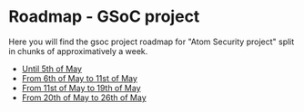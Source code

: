# Roadmap - GSoC project

Here you will find the gsoc project roadmap for "Atom Security project" split in chunks of approximatively a week.

 - [Until 5th of May](https://github.com/pandrei/Github/blob/master/log_zero_5may.md)
 - [From 6th of May to 11st of May](https://github.com/pandrei/Github/blob/master/log_6may_11may.md)
 - [From 11st of May to 19th of May](https://github.com/pandrei/Github/blob/master/log_11may_19may.md)
 - [From 20th of May to 26th of May](https://github.com/pandrei/Github/blob/master/log_20may_26may.md)